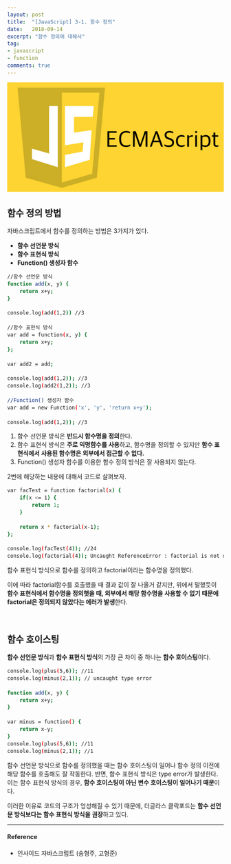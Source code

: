 ```yaml
---
layout: post
title:  "[JavaScript] 3-1. 함수 정의"
date:   2018-09-14
excerpt: "함수 정의에 대해서"
tag:
- javascript
- function
comments: true
---
```






![JavaScript](/assets/img/es5.png)


## 함수 정의 방법

자바스크립트에서 함수를 정의하는 방법은 3가지가 있다.

* **함수 선언문 방식**
* **함수 표현식 방식**
* **Function() 생성자 함수**

```sh
//함수 선언문 방식
function add(x, y) {
	return x+y;
}

console.log(add(1,2)) //3

//함수 표현식 방식
var add = function(x, y) {
	return x+y;
};

var add2 = add;

console.log(add(1,2)); //3
console.log(add2(1,2)); //3

//Function() 생성자 함수
var add = new Function('x', 'y', 'return x+y');

console.log(add(1,2)); //3
```
1. 함수 선언문 방식은 **반드시 함수명을 정의**한다.
2. 함수 표현식 방식은 **주로 익명함수를 사용**하고, 함수명을 정의할 수 있지만 **함수 표현식에서 사용된 함수명은 외부에서 접근할 수 없다.**
3. Function() 생성자 함수를 이용한 함수 정의 방식은 잘 사용되지 않는다.

2번에 해당하는 내용에 대해서 코드로 살펴보자.

```sh
var facTest = function factorial(x) {
	if(x <= 1) {
    	return 1;
    }

    return x * factorial(x-1);
};

console.log(facTest(4)); //24
console.log(factorial(4)); Uncaught ReferenceError : factorial is not defined
```

함수 표현식 방식으로 함수를 정의하고 factorial이라는 함수명을 정의했다.

이에 따라 factorial함수를 호출했을 때 결과 값이 잘 나올거 같지만, 위에서 말했듯이 **함수 표현식에서 함수명을 정의햇을 때, 외부에서 해당 함수명을 사용할 수 없기 때문에 factorial은 정의되지 않았다는 에러가 발생**한다.

<br/>

## 함수 호이스팅

**함수 선언문 방식**과 **함수 표현식 방식**의 가장 큰 차이 중 하나는 **함수 호이스팅**이다.

```sh
console.log(plus(5,6)); //11
console.log(minus(2,1)); // uncaught type error

function add(x, y) {
	return x+y;
}

var minus = function() {
	return x-y;
}
console.log(plus(5,6)); //11
console.log(minus(2,1)); //1

```

함수 선언문 방식으로 함수를 정의했을 때는 함수 호이스팅이 일어나 함수 정의 이전에 해당 함수를 호출해도 잘 작동한다.
반면, 함수 표현식 방식은 type error가 발생한다. 이는 함수 표현식 방식의 경우, **함수 호이스팅이 아닌 변수 호이스팅이 일어나기 때문**이다.

이러한 이유로 코드의 구조가 엉성해질 수 있기 때문에, 더글라스 클락포드는 **함수 선언문 방식보다는 함수 표현식 방식을 권장**하고 있다.
<br/>


* * *
#### Reference
- 인사이드 자바스크립트 (송형주, 고형준)

